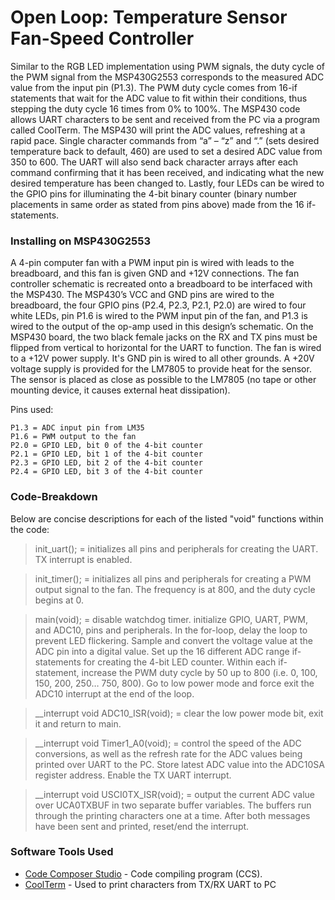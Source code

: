 # Open Loop: Temperature Sensor Fan-Speed Controller

Similar to the RGB LED implementation using PWM signals, the duty cycle of the PWM signal from the MSP430G2553 corresponds to the measured ADC value from the input pin (P1.3). The PWM duty cycle comes from 16-if statements that wait for the ADC value to fit within their conditions, thus stepping the duty cycle 16 times from 0% to 100%.  The MSP430 code allows UART characters to be sent and received from the PC via a program called CoolTerm. The MSP430 will print the ADC values, refreshing at a rapid pace. Single character commands from “a” – “z” and “.” (sets desired temperature back to default, 460) are used to set a desired ADC value from 350 to 600. The UART will also send back character arrays after each command confirming that it has been received, and indicating what the new desired temperature has been changed to. Lastly, four LEDs can be wired to the GPIO pins for illuminating the 4-bit binary counter (binary number placements in same order as stated from pins above) made from the 16 if-statements. 

### Installing on MSP430G2553

A 4-pin computer fan with a PWM input pin is wired with leads to the breadboard, and this fan is given GND and +12V connections. The fan controller schematic is recreated onto a breadboard to be interfaced with the MSP430. The MSP430’s VCC and GND pins are wired to the breadboard, the four GPIO pins (P2.4, P2.3, P2.1, P2.0) are wired to four white LEDs, pin P1.6 is wired to the PWM input pin of the fan, and P1.3 is wired to the output of the op-amp used in this design’s schematic. On the MSP430 board, the two black female jacks on the RX and TX pins must be flipped from vertical to horizontal for the UART to function. The fan is wired to a +12V power supply. It's GND pin is wired to all other grounds. A +20V voltage supply is provided for the LM7805 to provide heat for the sensor. The sensor is placed as close as possible to the LM7805 (no tape or other mounting device, it causes external heat dissipation).

Pins used:

```
P1.3 = ADC input pin from LM35
P1.6 = PWM output to the fan
P2.0 = GPIO LED, bit 0 of the 4-bit counter
P2.1 = GPIO LED, bit 1 of the 4-bit counter
P2.3 = GPIO LED, bit 2 of the 4-bit counter
P2.4 = GPIO LED, bit 3 of the 4-bit counter
```

### Code-Breakdown

Below are concise descriptions for each of the listed "void" functions within the code:


>init_uart(); = initializes all pins and peripherals for creating the UART. TX interrupt is enabled.



>init_timer(); = initializes all pins and peripherals for creating a PWM output signal to the fan. The frequency is at 800, and the duty cycle begins at 0.



>main(void); = disable watchdog timer. initialize GPIO, UART, PWM, and ADC10, pins and peripherals. In the for-loop, delay the loop to prevent LED flickering. Sample and convert the voltage value at the ADC pin into a digital value. Set up the 16 different ADC range if-statements for creating the 4-bit LED counter. Within each if-statement, increase the PWM duty cycle by 50 up to 800 (i.e. 0, 100, 150, 200, 250… 750, 800). Go to low power mode and force exit the ADC10 interrupt at the end of the loop.



>__interrupt void ADC10_ISR(void); = clear the low power mode bit, exit it and return to main.



>__interrupt void Timer1_A0(void); = control the speed of the ADC conversions, as well as the refresh rate for the ADC values being printed over UART to the PC. Store latest ADC value into the ADC10SA register address. Enable the TX UART interrupt.



>__interrupt void USCI0TX_ISR(void); = output the current ADC value over UCA0TXBUF in two separate buffer variables. The buffers run through the printing characters one at a time. After both messages have been sent and printed, reset/end the interrupt.


### Software Tools Used

* [Code Composer Studio](https://dev.ti.com/) - Code compiling program (CCS). 
* [CoolTerm](http://freeware.the-meiers.org/) - Used to print characters from TX/RX UART to PC

